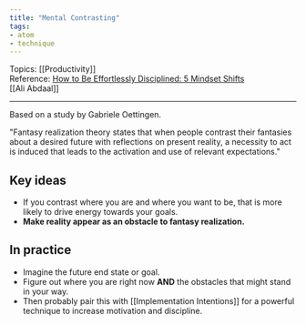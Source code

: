 ```yaml
---
title: "Mental Contrasting"
tags:
- atom
- technique
---
```

Topics: [[Productivity]]  
Reference: [How to Be Effortlessly Disciplined: 5 Mindset Shifts](https://www.youtube.com/watch?v=Zz59q8wHECk)  
[[Ali Abdaal]]

---

Based on a study by Gabriele Oettingen.  

"Fantasy realization theory states that when people contrast their fantasies about a desired
future with reflections on present reality, a necessity to act is induced that leads to the
activation and use of relevant expectations."

## Key ideas
- If you contrast where you are and where you want to be, that is more likely to drive energy
towards your goals.
- **Make reality appear as an obstacle to fantasy realization.**

## In practice
- Imagine the future end state or goal.
- Figure out where you are right now **AND** the obstacles that might stand in your way.
- Then probably pair this with [[Implementation Intentions]] for a powerful technique to increase
motivation and discipline.
